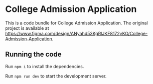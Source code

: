 
  # College Admission Application

  This is a code bundle for College Admission Application. The original project is available at https://www.figma.com/design/ANyahd53KgRlJKF8172yKO/College-Admission-Application.

  ## Running the code

  Run `npm i` to install the dependencies.

  Run `npm run dev` to start the development server.
  
